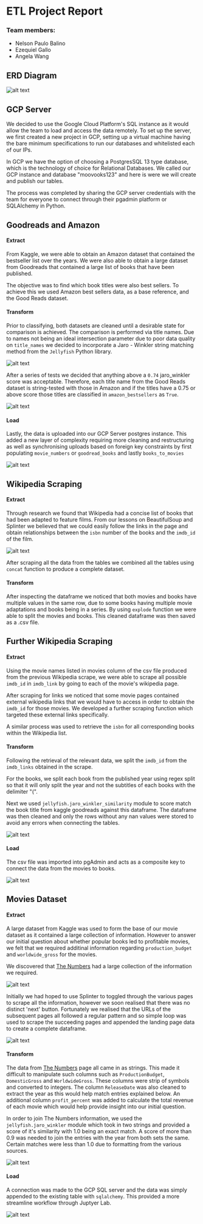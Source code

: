 # ETL Project Report

### Team members:
- Nelson Paulo Balino
- Ezequiel Gallo
- Angela Wang

## ERD Diagram
![alt text](Images/erd.png "ERD Diagram")

## GCP Server
We decided to use the Google Cloud Platform's SQL instance as it would allow the team to load and access the data remotely. To set up the server, we first created a new project in GCP, setting up a virtual machine having the bare minimum specifications to run our databases and whitelisted each of our IPs.

In GCP we have the option of choosing a PostgresSQL 13 type database, which is the technology of choice for Relational Databases. We called our GCP instance and database "moovooks123" and here is were we will create and publish our tables.

The process was completed by sharing the GCP server credentials with the team for everyone to connect through their pgadmin platform or SQLAlchemy in Python. 

## Goodreads and Amazon

#### Extract

From Kaggle, we were able to obtain an Amazon dataset that contained the bestseller list over the years. We were also able to obtain a large dataset from Goodreads that contained a large list of books that have been published.

The objective was to find which book titles were also best sellers. To achieve this we used Amazon best sellers data, as a base reference, and the Good Reads dataset.

#### Transform
Prior to classifying, both datasets are cleaned until a desirable state for comparison is achieved. The comparison is performed via title names. Due to names not being an ideal intersection parameter due to poor data quality on `title_names` we decided to incorporate a Jaro - Winkler string matching method from the `Jellyfish` Python library.

![alt text](Images/jellyfish_2.png "Jellyfish comparison test")

After a series of tests we decided that anything above a `0.74` jaro_winkler score was acceptable. Therefore, each title name from the Good Reads dataset is string-tested with those in Amazon and if the titles have a 0.75 or above score those titles are classified in `amazon_bestsellers` as `True`.

![alt text](Images/jellyfish_3.png "Further jellyfish comparison test")

#### Load
Lastly, the data is uploaded into our GCP Server postgres instance. This added a new layer of complexity requiring more cleaning and restructuring as well as synchronising uploads based on foreign key constraints by first populating `movie_numbers` or `goodread_books` and lastly `books_to_movies`

![alt text](Images/books_gcp.png "Final table of books in GCP server")

## Wikipedia Scraping

#### Extract
Through research we found that Wikipedia had a concise list of books that had been adapted to feature films. From our lessons on BeautifulSoup and Splinter we believed that we could easily follow the links in the page and obtain relationships between the `isbn` number of the books and the `imdb_id` of the film.

![alt text](Images/wikipedia.png "Screenshot of Wikipedia page")

After scraping all the data from the tables we combined all the tables using `concat` function to produce a complete dataset.

#### Transform
After inspecting the dataframe we noticed that both movies and books have multiple values in the same row, 
due to some books having multiple movie adaptations and books being in a series. By using `explode` function we were able to split the movies and books. This cleaned dataframe was then saved as a .csv file.

## Further Wikipedia Scraping

#### Extract
Using the movie names listed in movies column of the csv file produced from the previous Wikipedia scrape, we were able to scrape all possible `imdb_id` in `imdb_link` by going to each of the movie's wikipedia page.

After scraping for links we noticed that some movie pages contained external wikipedia links that we would have to access in order to obtain the `imdb_id` for those movies. We developed a further scraping function which targeted these external links specifically.

A similar process was used to retrieve the `isbn` for all corresponding books within the Wikipedia list.

#### Transform
Following the retrieval of the relevant data, we split the `imdb_id` from the `imdb_links` obtained in the scrape.

For the books, we split each book from the published year using regex split so that it will only split the year and not the subtitles of each books with the delimiter "(".

Next we used `jellyfish.jaro_winkler_similarity` module to score match the book title from kaggle goodreads against this dataframe. The dataframe was then cleaned and only the rows without any nan values were stored to avoid any errors when connecting the tables.

![alt text](Images/movies_to_books.PNG "Cleaned books to movies table")

#### Load
The csv file was imported into pgAdmin and acts as a composite key to connect the data from the movies to books.

![alt text](Images/books_movies_gcp.png "Final table that connects movies to books in GCP server")

## Movies Dataset

#### Extract
A large dataset from Kaggle was used to form the base of our movie dataset as it contained a large collection of information. However to answer our initial question about whether popular books led to profitable movies, we felt that we required additinal information regarding `production_budget` and `worldwide_gross` for the movies. 

We discovered that [The Numbers](https://www.the-numbers.com/movie/budgets/all) had a large collection of the information we required. 

![alt text](Images/the-numbers-data.png "Data obtained from The Numbers page")

Initially we had hoped to use Splinter to toggled through the various pages to scrape all the information, however we soon realised that there was no distinct 'next' button. Fortunately we realised that the URLs of the subsequent pages all followed a regular pattern and so simple loop was used to scrape the succeeding pages and appended the landing page data to create a complete dataframe.

![alt text](Images/the-numbers-url.png "URL pattern")

#### Transform
The data from [The Numbers](https://www.the-numbers.com/movie/budgets/all) page all came in as strings. This made it difficult to manipulate such columns such as `ProductionBudget`, `DomesticGross` and `WorldwideGross`. These columns were strip of symbols and converted to integers. The column `ReleaseDate` was also cleaned to extract the year as this would help match entries explained below. An additional column `profit_percent` was added to calculate the total revenue of each movie which would help provide insight into our initial question.

In order to join The Numbers information, we used the `jellyfish.jaro_winkler` module which took in two strings and provided a score of it's similarity with 1.0 being an exact match. A score of more than 0.9 was needed to join the entries with the year from both sets the same. Certain matches were less than 1.0 due to formatting from the various sources.

![alt text](Images/jellyfish.png "Jellyfish match scores")

#### Load
A connection was made to the GCP SQL server and the data was simply appended to the existing table with `sqlalchemy`. This provided a more streamline workflow through Juptyer Lab. 

![alt text](Images/movies_gcp.png "Final table of movies data in GCP server")